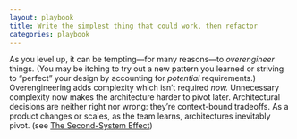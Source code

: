 ```yaml
---
layout: playbook
title: Write the simplest thing that could work, then refactor
categories: playbook
---
```


As you level up, it can be tempting—for many reasons—to _overengineer_ things. (You may be itching to try out a new pattern you learned or striving to “perfect” your design by accounting for _potential_ requirements.) Overengineering adds complexity which isn’t required _now._ Unnecessary complexity now makes the architecture harder to pivot later. Architectural decisions are neither right nor wrong: they’re context-bound tradeoffs. As a product changes or scales, as the team learns, architectures inevitably pivot. (see [The Second-System Effect](http://wiki.c2.com/?SecondSystemEffect))
